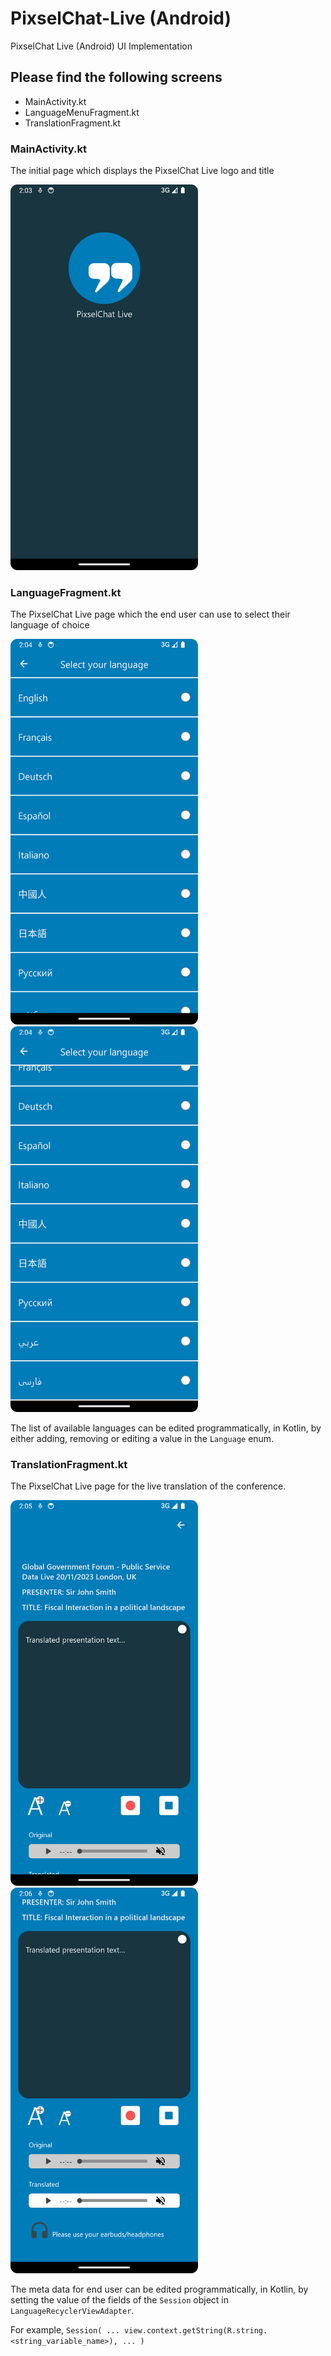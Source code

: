 # PixselChat-Live (Android)
PixselChat Live (Android) UI Implementation

## Please find the following screens
- MainActivity.kt
- LanguageMenuFragment.kt
- TranslationFragment.kt

### MainActivity.kt
The initial page which displays the PixselChat Live logo and title

<img src="./images/MainActivity.png" alt="MainActivity.kt" width="300"/>

### LanguageFragment.kt
The PixselChat Live page which the end user can use to select their language of choice

<img src="./images/LanguageFragment.png" alt="LanguageFragment.kt" width="300"/>
<img src="./images/LanguageFragment-1.png" alt="LanguageFragment.kt-1" width="300"/>

The list of available languages can be edited programmatically, in Kotlin,
by either adding, removing or editing a value in the ```Language``` enum.

### TranslationFragment.kt
The PixselChat Live page for the live translation of the conference.

<img src="./images/TranslationFragment.png" alt="TranslationFragment.kt" width="300"/>
<img src="./images/TranslationFragment-1.png" alt="TranslationFragment.kt-1" width="300"/>

The meta data for end user can be edited programmatically, in Kotlin,
by setting the value of the fields of the ```Session``` object in ```LanguageRecyclerViewAdapter```.

For example,  ```Session(
                    ...
                    view.context.getString(R.string.<string_variable_name>),
                    ...
                ) ```

